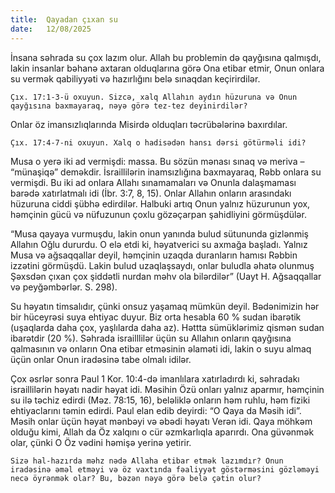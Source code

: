 ```yaml
---
title:  Qayadan çıxan su
date:   12/08/2025
---
```


İnsana səhrada su çox lazım olur. Allah bu problemin də qayğısına qalmışdı, lakin insanlar bəhanə axtaran olduqlarına görə Ona etibar etmir, Onun onlara su vermək qabiliyyəti və hazırlığını belə sınaqdan keçirirdilər.

`Çıx. 17:1-3-ü oxuyun. Sizcə, xalq Allahın aydın hüzuruna və Onun qayğısına baxmayaraq, nəyə görə tez-tez deyinirdilər?`

Onlar öz imansızlıqlarında Misirdə olduqları təcrübələrinə baxırdılar.

`Çıx. 17:4-7-ni oxuyun. Xalq o hadisədən hansı dərsi götürməli idi?`

Musa o yerə iki ad vermişdi: massa. Bu sözün mənası sınaq və meriva – “münaşiqə” deməkdir. İsraillilərin inamsızlığına baxmayaraq, Rəbb onlara su vermişdi. Bu iki ad onlara Allahı sınamamaları və Onunla dalaşmaması barədə xatırlatmalı idi (İbr. 3:7, 8, 15). Onlar Allahın onların arasındakı hüzuruna ciddi şübhə edirdilər. Halbuki artıq Onun yalnız hüzurunun yox, həmçinin gücü və nüfuzunun çoxlu gözəçarpan şahidliyini görmüşdülər.

“Musa qayaya vurmuşdu, lakin onun yanında bulud sütununda gizlənmiş Allahın Oğlu dururdu. O elə etdi ki, həyatverici su axmağa başladı. Yalnız Musa və ağsaqqallar deyil, həmçinin uzaqda duranların hamısı Rəbbin izzətini görmüşdü. Lakin bulud uzaqlaşsaydı, onlar buludla əhatə olunmuş Şəxsdən çıxan çox şiddətli nurdan məhv ola bilərdilər” (Uayt H. Ağsaqqallar və peyğəmbərlər. S. 298).

Su həyatın timsalıdır, çünki onsuz yaşamaq mümkün deyil. Bədənimizin hər bir hüceyrəsi suya ehtiyac duyur. Biz orta hesabla 60 % sudan ibarətik (uşaqlarda daha çox, yaşlılarda daha az). Həttta sümüklərimiz qismən sudan ibarətdir (20 %). Səhrada israilllilər üçün su Allahın onların qayğısına qalmasının və onların Ona etibar etməsinin əlaməti idi, lakin o suyu almaq üçün onlar Onun iradəsinə tabe olmalı idilər.

Çox əsrlər sonra Paul 1 Kor. 10:4-də imanlılara xatırladırdı ki, səhradakı israillilərin həyatı nadir həyat idi. Məsihin Özü onları yalnız aparmır, həmçinin su ilə təchiz edirdi (Məz. 78:15, 16), beləliklə onların həm ruhlu, həm fiziki ehtiyaclarını təmin edirdi. Paul elan edib deyirdi: “O Qaya da Məsih idi”. Məsih onlar üçün həyat mənbəyi və əbədi həyatı Verən idi. Qaya möhkəm olduğu kimi, Allah da Öz xalqını o cür əzmkarlıqla aparırdı. Ona güvənmək olar, çünki O Öz vədini həmişə yerinə yetirir.

`Sizə hal-hazırda məhz nədə Allaha etibar etmək lazımdır? Onun iradəsinə əməl etməyi və öz vaxtında fəaliyyət göstərməsini gözləməyi necə öyrənmək olar? Bu, bəzən nəyə görə belə çətin olur?`